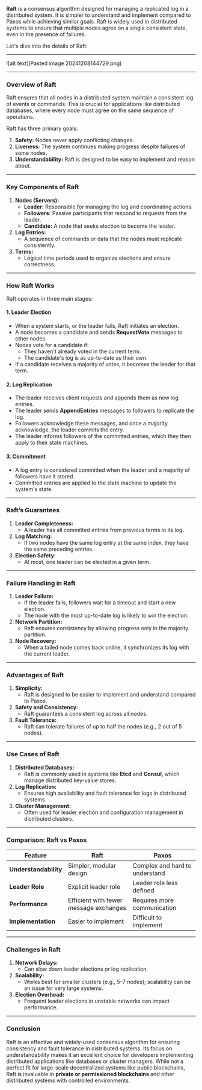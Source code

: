 
**Raft** is a consensus algorithm designed for managing a replicated log in a distributed system. It is simpler to understand and implement compared to Paxos while achieving similar goals. Raft is widely used in distributed systems to ensure that multiple nodes agree on a single consistent state, even in the presence of failures.

Let's dive into the details of Raft:

---
![alt text](Pasted image 20241208144729.png)

---

### **Overview of Raft**

Raft ensures that all nodes in a distributed system maintain a consistent log of events or commands. This is crucial for applications like distributed databases, where every node must agree on the same sequence of operations.

Raft has three primary goals:

1. **Safety:** Nodes never apply conflicting changes.
2. **Liveness:** The system continues making progress despite failures of some nodes.
3. **Understandability:** Raft is designed to be easy to implement and reason about.

---

### **Key Components of Raft**

1. **Nodes (Servers):**
    - **Leader:** Responsible for managing the log and coordinating actions.
    - **Followers:** Passive participants that respond to requests from the leader.
    - **Candidate:** A node that seeks election to become the leader.
2. **Log Entries:**
    - A sequence of commands or data that the nodes must replicate consistently.
3. **Terms:**
    - Logical time periods used to organize elections and ensure correctness.

---

### **How Raft Works**

Raft operates in three main stages:

#### 1. **Leader Election**

- When a system starts, or the leader fails, Raft initiates an election.
- A node becomes a candidate and sends **RequestVote** messages to other nodes.
- Nodes vote for a candidate if:
    - They haven't already voted in the current term.
    - The candidate's log is as up-to-date as their own.
- If a candidate receives a majority of votes, it becomes the leader for that term.

#### 2. **Log Replication**

- The leader receives client requests and appends them as new log entries.
- The leader sends **AppendEntries** messages to followers to replicate the log.
- Followers acknowledge these messages, and once a majority acknowledge, the leader commits the entry.
- The leader informs followers of the committed entries, which they then apply to their state machines.

#### 3. **Commitment**

- A log entry is considered committed when the leader and a majority of followers have it stored.
- Committed entries are applied to the state machine to update the system's state.

---

### **Raft’s Guarantees**

1. **Leader Completeness:**
    - A leader has all committed entries from previous terms in its log.
2. **Log Matching:**
    - If two nodes have the same log entry at the same index, they have the same preceding entries.
3. **Election Safety:**
    - At most, one leader can be elected in a given term.

---

### **Failure Handling in Raft**

1. **Leader Failure:**
    - If the leader fails, followers wait for a timeout and start a new election.
    - The node with the most up-to-date log is likely to win the election.
2. **Network Partition:**
    - Raft ensures consistency by allowing progress only in the majority partition.
3. **Node Recovery:**
    - When a failed node comes back online, it synchronizes its log with the current leader.

---

### **Advantages of Raft**

1. **Simplicity:**
    - Raft is designed to be easier to implement and understand compared to Paxos.
2. **Safety and Consistency:**
    - Raft guarantees a consistent log across all nodes.
3. **Fault Tolerance:**
    - Raft can tolerate failures of up to half the nodes (e.g., 2 out of 5 nodes).

---

### **Use Cases of Raft**

1. **Distributed Databases:**
    - Raft is commonly used in systems like **Etcd** and **Consul**, which manage distributed key-value stores.
2. **Log Replication:**
    - Ensures high availability and fault tolerance for logs in distributed systems.
3. **Cluster Management:**
    - Often used for leader election and configuration management in distributed clusters.

---

### **Comparison: Raft vs Paxos**

|Feature|Raft|Paxos|
|---|---|---|
|**Understandability**|Simpler, modular design|Complex and hard to understand|
|**Leader Role**|Explicit leader role|Leader role less defined|
|**Performance**|Efficient with fewer message exchanges|Requires more communication|
|**Implementation**|Easier to implement|Difficult to implement|

---

### **Challenges in Raft**

1. **Network Delays:**
    - Can slow down leader elections or log replication.
2. **Scalability:**
    - Works best for smaller clusters (e.g., 5–7 nodes); scalability can be an issue for very large systems.
3. **Election Overhead:**
    - Frequent leader elections in unstable networks can impact performance.

---

### **Conclusion**

Raft is an effective and widely-used consensus algorithm for ensuring consistency and fault tolerance in distributed systems. Its focus on understandability makes it an excellent choice for developers implementing distributed applications like databases or cluster managers. While not a perfect fit for large-scale decentralized systems like public blockchains, Raft is invaluable in **private or permissioned blockchains** and other distributed systems with controlled environments.